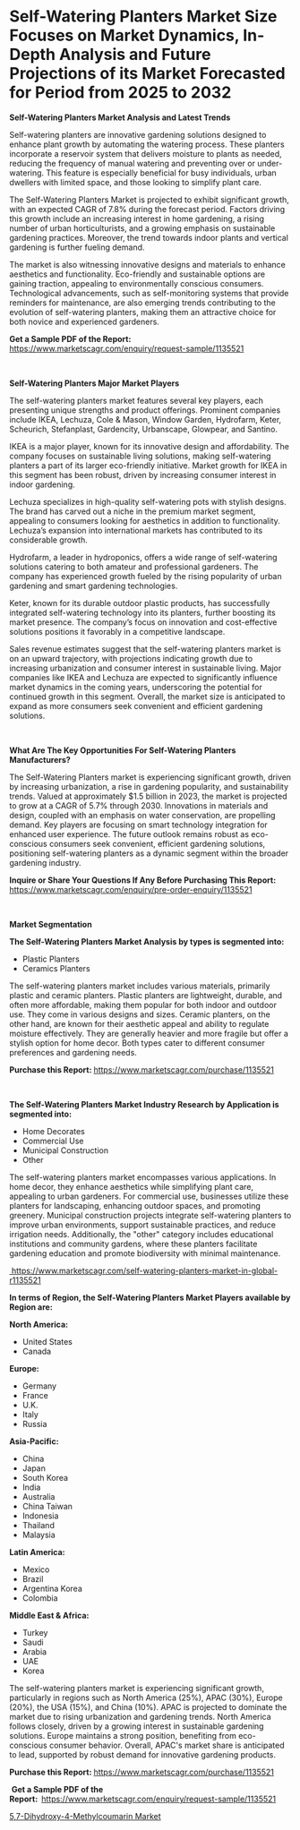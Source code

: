 <p><h1>Self-Watering Planters Market Size Focuses on Market Dynamics, In-Depth Analysis and Future Projections of its Market Forecasted for Period from 2025 to 2032</h1></p><p><strong>Self-Watering Planters Market Analysis and Latest Trends</strong></p>
<p><p>Self-watering planters are innovative gardening solutions designed to enhance plant growth by automating the watering process. These planters incorporate a reservoir system that delivers moisture to plants as needed, reducing the frequency of manual watering and preventing over or under-watering. This feature is especially beneficial for busy individuals, urban dwellers with limited space, and those looking to simplify plant care.</p><p>The Self-Watering Planters Market is projected to exhibit significant growth, with an expected CAGR of 7.8% during the forecast period. Factors driving this growth include an increasing interest in home gardening, a rising number of urban horticulturists, and a growing emphasis on sustainable gardening practices. Moreover, the trend towards indoor plants and vertical gardening is further fueling demand. </p><p>The market is also witnessing innovative designs and materials to enhance aesthetics and functionality. Eco-friendly and sustainable options are gaining traction, appealing to environmentally conscious consumers. Technological advancements, such as self-monitoring systems that provide reminders for maintenance, are also emerging trends contributing to the evolution of self-watering planters, making them an attractive choice for both novice and experienced gardeners.</p></p>
<p><strong>Get a Sample PDF of the Report:&nbsp;</strong> <a href="https://www.marketscagr.com/enquiry/request-sample/1135521?utm_campaign=3448&utm_medium=2&utm_source=Github&utm_content=ia&utm_term=25032025&utm_id=self-watering-planters">https://www.marketscagr.com/enquiry/request-sample/1135521</a></p>
<p>&nbsp;</p>
<p><strong>Self-Watering Planters Major Market Players</strong></p>
<p><p>The self-watering planters market features several key players, each presenting unique strengths and product offerings. Prominent companies include IKEA, Lechuza, Cole & Mason, Window Garden, Hydrofarm, Keter, Scheurich, Stefanplast, Gardencity, Urbanscape, Glowpear, and Santino.</p><p>IKEA is a major player, known for its innovative design and affordability. The company focuses on sustainable living solutions, making self-watering planters a part of its larger eco-friendly initiative. Market growth for IKEA in this segment has been robust, driven by increasing consumer interest in indoor gardening.</p><p>Lechuza specializes in high-quality self-watering pots with stylish designs. The brand has carved out a niche in the premium market segment, appealing to consumers looking for aesthetics in addition to functionality. Lechuza’s expansion into international markets has contributed to its considerable growth.</p><p>Hydrofarm, a leader in hydroponics, offers a wide range of self-watering solutions catering to both amateur and professional gardeners. The company has experienced growth fueled by the rising popularity of urban gardening and smart gardening technologies.</p><p>Keter, known for its durable outdoor plastic products, has successfully integrated self-watering technology into its planters, further boosting its market presence. The company’s focus on innovation and cost-effective solutions positions it favorably in a competitive landscape.</p><p>Sales revenue estimates suggest that the self-watering planters market is on an upward trajectory, with projections indicating growth due to increasing urbanization and consumer interest in sustainable living. Major companies like IKEA and Lechuza are expected to significantly influence market dynamics in the coming years, underscoring the potential for continued growth in this segment. Overall, the market size is anticipated to expand as more consumers seek convenient and efficient gardening solutions.</p></p>
<p>&nbsp;</p>
<p><strong>What Are The Key Opportunities For Self-Watering Planters Manufacturers?</strong></p>
<p><p>The Self-Watering Planters market is experiencing significant growth, driven by increasing urbanization, a rise in gardening popularity, and sustainability trends. Valued at approximately $1.5 billion in 2023, the market is projected to grow at a CAGR of 5.7% through 2030. Innovations in materials and design, coupled with an emphasis on water conservation, are propelling demand. Key players are focusing on smart technology integration for enhanced user experience. The future outlook remains robust as eco-conscious consumers seek convenient, efficient gardening solutions, positioning self-watering planters as a dynamic segment within the broader gardening industry.</p></p>
<p><strong>Inquire or Share Your Questions If Any Before Purchasing This Report:</strong> <a href="https://www.marketscagr.com/enquiry/pre-order-enquiry/1135521?utm_campaign=3448&utm_medium=2&utm_source=Github&utm_content=ia&utm_term=25032025&utm_id=self-watering-planters">https://www.marketscagr.com/enquiry/pre-order-enquiry/1135521</a></p>
<p>&nbsp;</p>
<p><strong>Market Segmentation</strong></p>
<p><strong>The Self-Watering Planters Market Analysis by types is segmented into:</strong></p>
<p><ul><li>Plastic Planters</li><li>Ceramics Planters</li></ul></p>
<p><p>The self-watering planters market includes various materials, primarily plastic and ceramic planters. Plastic planters are lightweight, durable, and often more affordable, making them popular for both indoor and outdoor use. They come in various designs and sizes. Ceramic planters, on the other hand, are known for their aesthetic appeal and ability to regulate moisture effectively. They are generally heavier and more fragile but offer a stylish option for home decor. Both types cater to different consumer preferences and gardening needs.</p></p>
<p><strong>Purchase this Report:&nbsp;</strong><a href="https://www.marketscagr.com/purchase/1135521?utm_campaign=3448&utm_medium=2&utm_source=Github&utm_content=ia&utm_term=25032025&utm_id=self-watering-planters">https://www.marketscagr.com/purchase/1135521</a></p>
<p>&nbsp;</p>
<p><strong>The Self-Watering Planters Market Industry Research by Application is segmented into:</strong></p>
<p><ul><li>Home Decorates</li><li>Commercial Use</li><li>Municipal Construction</li><li>Other</li></ul></p>
<p><p>The self-watering planters market encompasses various applications. In home decor, they enhance aesthetics while simplifying plant care, appealing to urban gardeners. For commercial use, businesses utilize these planters for landscaping, enhancing outdoor spaces, and promoting greenery. Municipal construction projects integrate self-watering planters to improve urban environments, support sustainable practices, and reduce irrigation needs. Additionally, the "other" category includes educational institutions and community gardens, where these planters facilitate gardening education and promote biodiversity with minimal maintenance.</p></p>
<p><a href="https://www.marketscagr.com/self-watering-planters-market-in-global-r1135521?utm_campaign=3448&utm_medium=2&utm_source=Github&utm_content=ia&utm_term=25032025&utm_id=self-watering-planters">&nbsp;https://www.marketscagr.com/self-watering-planters-market-in-global-r1135521</a></p>
<p><strong>In terms of Region, the Self-Watering Planters Market Players available by Region are:</strong></p>
<p>
    <p> <strong> North America: </strong>
        <ul>
            <li>United States</li>
            <li>Canada</li>
        </ul>
        </p> 
    <p> <strong> Europe: </strong>
        <ul>
            <li>Germany</li>
            <li>France</li>
            <li>U.K.</li>
            <li>Italy</li>
            <li>Russia</li>
        </ul>
        </p> 
    <p> <strong> Asia-Pacific: </strong>
        <ul>
            <li>China</li>
            <li>Japan</li>
            <li>South Korea</li>
            <li>India</li>
            <li>Australia</li>
            <li>China Taiwan</li>
            <li>Indonesia</li>
            <li>Thailand</li>
            <li>Malaysia</li>
        </ul>
        </p> 
    <p> <strong> Latin America: </strong>
        <ul>
            <li>Mexico</li>
            <li>Brazil</li>
            <li>Argentina Korea</li>
            <li>Colombia</li>
        </ul>
        </p> 
    <p> <strong> Middle East & Africa: </strong>
        <ul>
            <li>Turkey</li>
            <li>Saudi</li>
            <li>Arabia</li>
            <li>UAE</li>
            <li>Korea</li>
        </ul>
    </p>
    </p>
<p><p>The self-watering planters market is experiencing significant growth, particularly in regions such as North America (25%), APAC (30%), Europe (20%), the USA (15%), and China (10%). APAC is projected to dominate the market due to rising urbanization and gardening trends. North America follows closely, driven by a growing interest in sustainable gardening solutions. Europe maintains a strong position, benefiting from eco-conscious consumer behavior. Overall, APAC's market share is anticipated to lead, supported by robust demand for innovative gardening products.</p></p>
<p><strong>Purchase this Report: </strong><a href="https://www.marketscagr.com/purchase/1135521?utm_campaign=3448&utm_medium=2&utm_source=Github&utm_content=ia&utm_term=25032025&utm_id=self-watering-planters">https://www.marketscagr.com/purchase/1135521</a></p>
<p>&nbsp;<strong>Get a Sample PDF of the Report:&nbsp;&nbsp;</strong><a href="https://www.marketscagr.com/enquiry/request-sample/1135521?utm_campaign=3448&utm_medium=2&utm_source=Github&utm_content=ia&utm_term=25032025&utm_id=self-watering-planters">https://www.marketscagr.com/enquiry/request-sample/1135521</a></p>
<p><strong></strong></p>
<p><p><a href="https://github.com/suleimannichelle7/Market-Research-Report-List-1/blob/main/57-dihydroxy-4-methylcoumarin-market.md?utm_campaign=3448&utm_medium=2&utm_source=Github&utm_content=ia&utm_term=25032025&utm_id=self-watering-planters">5,7-Dihydroxy-4-Methylcoumarin Market</a></p></p>